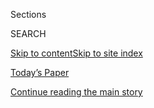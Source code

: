 <div id="app">

<div>

<div class="NYTAppHideMasthead css-1r6wvpq e1suatyy0">

<div class="section css-ui9rw0 e1suatyy2">

<div class="css-eph4ug er09x8g0">

<div class="css-6n7j50">

</div>

<span class="css-1dv1kvn">Sections</span>

<div class="css-10488qs">

<span class="css-1dv1kvn">SEARCH</span>

</div>

[Skip to content](#site-content)[Skip to site
index](#site-index)

</div>

<div class="css-10698na e1huz5gh0">

</div>

</div>

<div id="masthead-bar-one" class="section hasLinks css-15hmgas e1csuq9d3">

<div class="css-uqyvli e1csuq9d0">

</div>

<div class="css-1uqjmks e1csuq9d1">

</div>

<div class="css-9e9ivx">

[](https://myaccount.nytimes3xbfgragh.onion/auth/login?response_type=cookie&client_id=vi)

</div>

<div class="css-1bvtpon e1csuq9d2">

[Today’s Paper](https://www.nytimes3xbfgragh.onion/section/todayspaper)

</div>

</div>

</div>

</div>

<div data-aria-hidden="false">

<div id="site-content" data-role="main">

<div id="top-wrapper" class="css-15p45cc eaca97t0" type="top">

<div id="top-slug" class="css-19x0jxb eaca97t1" hidden="">

Advertisement

</div>

[Continue reading the main
story](#after-top)

<div class="ad top-wrapper" style="text-align:center;height:100%;display:block;min-height:90px">

<div id="top" class="place-ad" data-position="top" data-size-key="top">

</div>

</div>

<div id="after-top">

</div>

</div>

<div id="byline" class="section css-15h4p1b e9abtgs0">

<div class="css-1j21atc e1svk9qx1">

<div class="css-nfcc9b e1svk9qx3">

<div class="css-cnx41t">

![Portrait of Binyamin
Appelbaum](https://static01.graylady3jvrrxbe.onion/images/2019/03/23/opinion/binyamin-appelbaum/binyamin-appelbaum-thumbLarge.png)

</div>

<div class="css-vl9dhg e1svk9qx5">

<div class="css-1nrhkj6 e1svk9qx6">

# Binyamin Appelbaum

</div>

## <span></span>

Binyamin Appelbaum joined the Times editorial board in 2019. From 2010
to 2019, he was a Washington correspondent for The Times, covering the
Federal Reserve and other aspects of economic policy. 

<span class="css-dd5dyy">More**</span>

</div>

</div>

</div>

<div>

<div id="mid1-wrapper" class="css-1mn4oms eaca97t0" type="rank">

<div id="mid1-slug" class="css-1tag3rd eaca97t1">

Advertisement

</div>

[Continue reading the main
story](#after-mid1)

<div id="mid1" class="ad mid1-wrapper" style="text-align:center;height:100%;display:block">

</div>

<div id="after-mid1">

</div>

</div>

</div>

<div class="css-185go5a e1o5byef0">

<div class="css-15cbhtu">

  - [Latest](#stream-panel)
  - <span class="css-6n7j50">Search</span>
    <div class="control">
    <div class="label-container css-1dv1kvn">
    Search
    </div>
    <div class="css-wm4t3d">
    **<span id="clear-search-input" class="css-1dv1kvn">Clear this text
    input</span>
    </div>
    </div>
    <span class="css-1iovbfw"></span>

<div id="stream-panel" class="section css-8msx5b e1jz0cab1">

<div class="css-13mho3u">

1.  
    
    <div class="css-1cp3ece">
    
    <div class="css-1l4spti">
    
    [](/interactive/2020/09/06/opinion/inequality-worker-hand-photos.html)
    
    <div class="css-79elbk">
    
    ![](https://static01.graylady3jvrrxbe.onion/images/2020/08/19/opinion/damon-hands-1597848184661/damon-hands-1597848184661-thumbWide.jpg?quality=75&auto=webp&disable=upscale)
    
    </div>
    
    ## Can a Person's Hands Reveal Their Job?
    
    We use them to grip, to hold, to guide. A photo essay in honor of
    the American worker.
    
    <div class="css-1nqbnmb ea5icrr0">
    
    By <span class="css-1n7hynb">Binyamin Appelbaum <span>and</span>
    photographs by Damon
    Winter</span>
    
    </div>
    
    </div>
    
    <div class="css-1lc2l26 e1xfvim33">
    
    </div>
    
    </div>

2.  
    
    <div class="css-1cp3ece">
    
    <div class="css-1l4spti">
    
    [](/2020/08/09/opinion/evictions-foreclosures-covid-economy.html)
    
    <div class="css-79elbk">
    
    ![](https://static01.graylady3jvrrxbe.onion/images/2020/08/10/opinion/10applebaumprint/09applebaumWeb-thumbWide.jpg?quality=75&auto=webp&disable=upscale)
    
    </div>
    
    ## The Coming Eviction Crisis: ‘It’s Hard to Pay the Bills on Nothing’
    
    If the federal government repeats the mistakes of the last
    recession, millions of Americans will lose their apartments and
    homes.
    
    <div class="css-1nqbnmb ea5icrr0">
    
    By <span class="css-1n7hynb">Binyamin
    Appelbaum</span>
    
    </div>
    
    </div>
    
    <div class="css-1lc2l26 e1xfvim33">
    
    </div>
    
    </div>

3.  
    
    <div class="css-1cp3ece">
    
    <div class="css-1l4spti">
    
    [](/2020/06/29/opinion/income-inequality-nba-socialism.html)
    
    <div class="css-79elbk">
    
    ![](https://static01.graylady3jvrrxbe.onion/images/2020/06/30/autossell/op-nba-thumb/op-nba-thumb-thumbWide.png?quality=75&auto=webp&disable=upscale)
    
    </div>
    
    ## Is It Basketball … or Socialism?
    
    While nobody was looking, the N.B.A. figured out how to fight
    inequality.
    
    <div class="css-1nqbnmb ea5icrr0">
    
    By <span class="css-1n7hynb">Binyamin
    Appelbaum</span>
    
    </div>
    
    </div>
    
    <div class="css-1lc2l26 e1xfvim33">
    
    </div>
    
    </div>

4.  
    
    <div class="css-1cp3ece">
    
    <div class="css-1l4spti">
    
    [](/video/opinion/100000007182805/income-inequality-nba-socialism.html)
    
    <div class="css-79elbk">
    
    ![](https://static01.graylady3jvrrxbe.onion/images/2020/06/30/autossell/op-nba-thumb/op-nba-thumb-thumbWide.png?quality=75&auto=webp&disable=upscale)
    
    </div>
    
    ### <span class="css-hue6tr ezz4tcd1">Times</span><span class="css-1a54gqt">Video</span>
    
    ## Is It Basketball … or Socialism?
    
    While nobody was looking, the N.B.A. figured out how to fight
    inequality.
    
    <div class="css-1nqbnmb ea5icrr0">
    
    By <span class="css-1n7hynb">Binyamin Appelbaum, Tala Schlossberg
    <span>and</span> Andrew
    Blackwell</span>
    
    </div>
    
    </div>
    
    <div class="css-1lc2l26 e1xfvim33">
    
    </div>
    
    </div>

5.  
    
    <div class="css-1cp3ece">
    
    <div class="css-1l4spti">
    
    [](/2020/05/15/opinion/sunday/homeless-crisis-affordable-housing-cities.html)
    
    <div class="css-79elbk">
    
    ![](https://static01.graylady3jvrrxbe.onion/images/2020/05/14/opinion/14bin2/14bin2-thumbWide.jpg?quality=75&auto=webp&disable=upscale)
    
    </div>
    
    ## America’s Cities Could House Everyone if They Chose To
    
    Our housing crisis is a symptom of America’s wealth — and its
    indifference.
    
    <div class="css-1nqbnmb ea5icrr0">
    
    By <span class="css-1n7hynb">Binyamin
    Appelbaum</span>
    
    </div>
    
    </div>
    
    <div class="css-1lc2l26 e1xfvim33">
    
    </div>
    
    </div>

6.  
    
    <div class="css-1cp3ece">
    
    <div class="css-1l4spti">
    
    [](/2020/02/28/opinion/coronavirus-economy-fed.html)
    
    <div class="css-79elbk">
    
    ![](https://static01.graylady3jvrrxbe.onion/images/2020/02/28/opinion/28appelbaum1/merlin_169648542_d0084be7-2e2e-4571-b6ef-4fb9aa9ada73-thumbWide.jpg?quality=75&auto=webp&disable=upscale)
    
    </div>
    
    ## The Fed Can’t Save Us From the Coronavirus
    
    Cutting interest rates is weak medicine. The best way to limit the
    economic impact of coronavirus is a strong public health response.
    
    <div class="css-1nqbnmb ea5icrr0">
    
    By <span class="css-1n7hynb">Binyamin
    Appelbaum</span>
    
    </div>
    
    </div>
    
    <div class="css-1lc2l26 e1xfvim33">
    
    </div>
    
    </div>

7.  
    
    <div class="css-1cp3ece">
    
    <div class="css-1l4spti">
    
    [](/2020/01/26/opinion/historic-preservation-solar-panels.html)
    
    <div class="css-79elbk">
    
    ![](https://static01.graylady3jvrrxbe.onion/images/2020/01/27/opinion/27historic_print/25historicWeb-thumbWide.jpg?quality=75&auto=webp&disable=upscale)
    
    </div>
    
    ## When Historic Preservation Hurts Cities
    
    The madness of prohibiting solar panels on the rooftops of historic
    buildings illustrates how preservation culture has run amok.
    
    <div class="css-1nqbnmb ea5icrr0">
    
    By <span class="css-1n7hynb">Binyamin
    Appelbaum</span>
    
    </div>
    
    </div>
    
    <div class="css-1lc2l26 e1xfvim33">
    
    </div>
    
    </div>

8.  
    
    <div class="css-1cp3ece">
    
    <div class="css-1l4spti">
    
    [](/2019/12/09/business/paul-a-volcker-dead.html)
    
    <div class="css-79elbk">
    
    ![](https://static01.graylady3jvrrxbe.onion/images/2019/12/10/obituaries/10volcker-toppix-sub/00volcker-toppix-sub-thumbWide-v2.jpg?quality=75&auto=webp&disable=upscale)
    
    </div>
    
    ## Paul A. Volcker, Fed Chairman Who Waged War on Inflation, Is Dead at 92
    
    Mr. Volcker helped shape American economic policy for decades,
    notably by leading the Federal Reserve’s brute-force campaign to
    subdue inflation in the 1970s and ’80s.
    
    <div class="css-1nqbnmb ea5icrr0">
    
    By <span class="css-1n7hynb">Binyamin Appelbaum <span>and</span>
    Robert D. Hershey
    Jr.</span>
    
    </div>
    
    </div>
    
    <div class="css-1lc2l26 e1xfvim33">
    
    </div>
    
    </div>

9.  
    
    <div class="css-1cp3ece">
    
    <div class="css-1l4spti">
    
    [](/2019/12/03/books/review/great-society-amity-shlaes.html)
    
    <div class="css-79elbk">
    
    ![](https://static01.graylady3jvrrxbe.onion/images/2019/12/29/books/review/29Appelbaum1/00Appelbaum1-thumbWide-v2.jpg?quality=75&auto=webp&disable=upscale)
    
    </div>
    
    ### <span class="css-m70j1g">nonfiction</span>
    
    ## An Argument That Lyndon Johnson’s Great Society Wasn’t So Great
    
    Amity Shlaes’s “Great Society: A New History” claims that liberals
    hurt the very people they are trying to help.
    
    <div class="css-1nqbnmb ea5icrr0">
    
    By <span class="css-1n7hynb">Binyamin
    Appelbaum</span>
    
    </div>
    
    </div>
    
    <div class="css-1lc2l26 e1xfvim33">
    
    </div>
    
    </div>

10. 
    
    <div class="css-1cp3ece">
    
    <div class="css-1l4spti">
    
    [](/2019/10/04/books/review/the-economists-hour-binyamin-appelbaum.html)
    
    <div class="css-79elbk">
    
    ![](https://static01.graylady3jvrrxbe.onion/images/2019/11/03/books/review/03Fox/24Fox-thumbWide.jpg?quality=75&auto=webp&disable=upscale)
    
    </div>
    
    ### <span class="css-m70j1g">nonfiction</span>
    
    ## Can We Trust Economists?
    
    Binyamin Appelbaum’s “The Economists’ Hour” and Janek Wasserman’s
    “The Marginal Revolutionaries” examine the impact of economic
    ideas on modern politics.
    
    <div class="css-1nqbnmb ea5icrr0">
    
    By <span class="css-1n7hynb">Justin Fox</span>
    
    </div>
    
    </div>
    
    <div class="css-1lc2l26 e1xfvim33">
    
    </div>
    
    </div>

<div class="css-13mho3u">

<div class="css-1t62hi8">

<div class="css-1stvaey">

Show
More

<div>

<div style="border:0;clip:rect(0 0 0 0);height:1px;margin:-1px;overflow:hidden;white-space:nowrap;padding:0;width:1px;position:absolute" data-role="log" data-aria-live="assertive">

</div>

<div style="border:0;clip:rect(0 0 0 0);height:1px;margin:-1px;overflow:hidden;white-space:nowrap;padding:0;width:1px;position:absolute" data-role="log" data-aria-live="assertive">

</div>

<div style="border:0;clip:rect(0 0 0 0);height:1px;margin:-1px;overflow:hidden;white-space:nowrap;padding:0;width:1px;position:absolute" data-role="log" data-aria-live="polite">

</div>

<div style="border:0;clip:rect(0 0 0 0);height:1px;margin:-1px;overflow:hidden;white-space:nowrap;padding:0;width:1px;position:absolute" data-role="log" data-aria-live="polite">

</div>

</div>

</div>

</div>

</div>

</div>

<div class="css-g6hk37 supplemental">

<div id="mid2-wrapper" class="css-10wkyv7 eaca97t0" type="lede">

<div id="mid2-slug" class="css-1tag3rd eaca97t1">

Advertisement

</div>

[Continue reading the main
story](#after-mid2)

<div id="mid2" class="ad mid2-wrapper" style="text-align:center;height:100%;display:block;min-height:250px">

</div>

<div id="after-mid2">

</div>

</div>

## Follow Elsewhere

<div class="module-body">

  - [**<span data-aria-hidden="true">BCAppelbaum</span><span class="css-1dv1kvn">twitter
    page for
    BCAppelbaum</span>](https://twitter.com/BCAppelbaum)
  - [**<span data-aria-hidden="true">binyamin.appelbaum</span><span class="css-1dv1kvn">facebook
    page for
    binyamin.appelbaum</span>](https://www.facebookcorewwwi.onion/binyamin.appelbaum)

</div>

## Feedback? Questions?

<div class="css-hftqp3">

Include your name, the article headline, and your message.

</div>

Email Author

</div>

</div>

</div>

</div>

</div>

</div>

## Site Index

<div>

</div>

## Site Information Navigation

  - [© <span>2020</span> <span>The New York Times
    Company</span>](https://help.nytimes3xbfgragh.onion/hc/en-us/articles/115014792127-Copyright-notice)

<!-- end list -->

  - [NYTCo](https://www.nytco.com/)
  - [Contact
    Us](https://help.nytimes3xbfgragh.onion/hc/en-us/articles/115015385887-Contact-Us)
  - [Work with us](https://www.nytco.com/careers/)
  - [Advertise](https://nytmediakit.com/)
  - [T Brand Studio](http://www.tbrandstudio.com/)
  - [Your Ad
    Choices](https://www.nytimes3xbfgragh.onion/privacy/cookie-policy#how-do-i-manage-trackers)
  - [Privacy](https://www.nytimes3xbfgragh.onion/privacy)
  - [Terms of
    Service](https://help.nytimes3xbfgragh.onion/hc/en-us/articles/115014893428-Terms-of-service)
  - [Terms of
    Sale](https://help.nytimes3xbfgragh.onion/hc/en-us/articles/115014893968-Terms-of-sale)
  - [Site
    Map](https://spiderbites.nytimes3xbfgragh.onion)
  - [Help](https://help.nytimes3xbfgragh.onion/hc/en-us)
  - [Subscriptions](https://www.nytimes3xbfgragh.onion/subscription?campaignId=37WXW)

</div>

</div>
